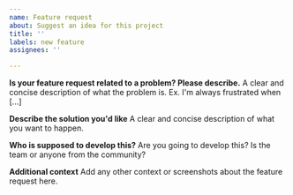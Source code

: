 ```yaml
---
name: Feature request
about: Suggest an idea for this project
title: ''
labels: new feature
assignees: ''

---
```


**Is your feature request related to a problem? Please describe.**
A clear and concise description of what the problem is. Ex. I'm always frustrated when [...]

**Describe the solution you'd like**
A clear and concise description of what you want to happen.

**Who is supposed to develop this?**
Are you going to develop this? Is the team or anyone from the community?

**Additional context**
Add any other context or screenshots about the feature request here.
